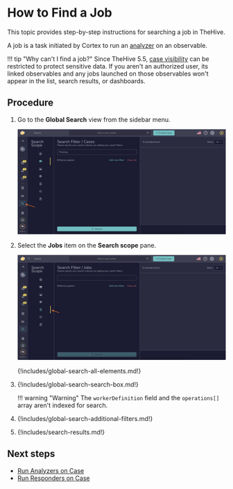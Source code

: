 # How to Find a Job

This topic provides step-by-step instructions for searching a job in TheHive.

A job is a task initiated by Cortex to run an [analyzer](../../../../../cortex/installation-and-configuration/analyzers-responders.md) on an observable.

!!! tip "Why can't I find a job?"
    Since TheHive 5.5, [case visibility](../about-cases.md#case-visibility) can be restricted to protect sensitive data. If you aren't an authorized user, its linked observables and any jobs launched on those observables won't appear in the list, search results, or dashboards.

<h2>Procedure</h2>

1. Go to the **Global Search** view from the sidebar menu.

    ![Global Search feature sidebar menu](../../../../images/user-guides/analyst-corner/cases/find-a-case-global-search-feature-sidebar-menu.png)

2. Select the **Jobs** item on the **Search scope** pane.

    ![Global Search feature sidebar menu](../../../../images/user-guides/analyst-corner/cases/find-a-job-global-search.png)

    {!includes/global-search-all-elements.md!}

3. {!includes/global-search-search-box.md!}

    !!! warning "Warning"
        The `workerDefinition` field and the `operations[]` array aren't indexed for search.

4. {!includes/global-search-additional-filters.md!}

5. {!includes/search-results.md!}

<h2>Next steps</h2>

* [Run Analyzers on Case](../cases-description/run-analyzer.md)
* [Run Responders on Case](../cases-description/run-responders.md)

